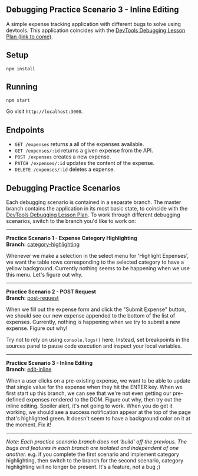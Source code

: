 ## Debugging Practice Scenario 3 - Inline Editing

A simple expense tracking application with different bugs to solve using devtools. This application coincides with the [DevTools Debugging Lesson Plan (link to come)]().

## Setup

```
npm install
```

## Running

```
npm start
```

Go visit `http://localhost:3000`.

## Endpoints

* `GET /expenses` returns a all of the expenses available.
* `GET /expenses/:id` returns a given expense from the API.
* `POST /expenses` creates a new expense.
* `PATCH /expenses/:id` updates the content of the expense.
* `DELETE /expenses/:id` deletes a expense.

## Debugging Practice Scenarios

Each debugging scenario is contained in a separate branch. The master branch contains the application in its most basic state, to coincide with the [DevTools Debugging Lesson Plan](http://frontend.turing.io/lessons/debugging-with-devtools.html). To work through different debugging scenarios, switch to the branch you'd like to work on:

------------------------------------------

**Practice Scenario 1 - Expense Category Highlighting**  
**Branch:** [category-highlighting](https://github.com/turingschool-examples/debugging-with-devtools/tree/category-highlighting)

Whenever we make a selection in the select menu for 'Highlight Expenses', we want the table rows corresponding to the selected category to have a yellow background. Currently nothing seems to be happening when we use this menu. Let's figure out why.

------------------------------------------

**Practice Scenario 2 - POST Request**  
**Branch:** [post-request](https://github.com/turingschool-examples/debugging-with-devtools/tree/post-request)

When we fill out the expense form and click the "Submit Expense" button, we should see our new expense appended to the bottom of the list of expenses. Currently, nothing is happening when we try to submit a new expense. Figure out why!

Try not to rely on using `console.logs()` here. Instead, set breakpoints in the sources panel to pause code execution and inspect your local variables.

------------------------------------------

**Practice Scenario 3 - Inline Editing**  
**Branch:** [edit-inline](https://github.com/turingschool-examples/debugging-with-devtools/tree/edit-inline)

When a user clicks on a pre-existing expense, we want to be able to update that single value for the expense when they hit the ENTER key. When we first start up this branch, we can see that we're not even getting our pre-defined expenses rendered to the DOM. Figure out why, then try out the inline editing. Spoiler alert, it's not going to work. When you do get it working, we should see a success notification appear at the top of the page that's highlighted green. It doesn't seem to have a background color on it at the moment. Fix it!

------------------------------------------

*Note: Each practice scenario branch does not 'build' off the previous. The bugs and features in each branch are isolated and independent of one another.* e.g. if you complete the first scenario and implement category highlighting, then switch to the branch for the second scenario, category highlighting will no longer be present. It's a feature, not a bug ;)
